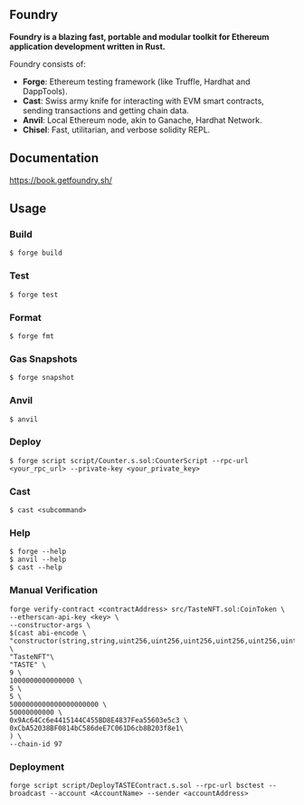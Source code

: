 ## Foundry

**Foundry is a blazing fast, portable and modular toolkit for Ethereum application development written in Rust.**

Foundry consists of:

-   **Forge**: Ethereum testing framework (like Truffle, Hardhat and DappTools).
-   **Cast**: Swiss army knife for interacting with EVM smart contracts, sending transactions and getting chain data.
-   **Anvil**: Local Ethereum node, akin to Ganache, Hardhat Network.
-   **Chisel**: Fast, utilitarian, and verbose solidity REPL.

## Documentation

https://book.getfoundry.sh/

## Usage

### Build

```shell
$ forge build
```

### Test

```shell
$ forge test
```

### Format

```shell
$ forge fmt
```

### Gas Snapshots

```shell
$ forge snapshot
```

### Anvil

```shell
$ anvil
```

### Deploy

```shell
$ forge script script/Counter.s.sol:CounterScript --rpc-url <your_rpc_url> --private-key <your_private_key>
```

### Cast

```shell
$ cast <subcommand>
```

### Help

```shell
$ forge --help
$ anvil --help
$ cast --help
```

### Manual Verification
```shell
forge verify-contract <contractAddress> src/TasteNFT.sol:CoinToken \
--etherscan-api-key <key> \
--constructor-args \
$(cast abi-encode \
"constructor(string,string,uint256,uint256,uint256,uint256,uint256,uint256,address,address)" \
"TasteNFT"\
"TASTE" \
9 \
1000000000000000 \
5 \
5 \
5000000000000000000000 \
50000000000 \
0x9Ac64Cc6e4415144C455BD8E4837Fea55603e5c3 \
0xCbA52038BF0814bC586deE7C061D6cb8B203f8e1\
) \
--chain-id 97

```

### Deployment
```shell
forge script script/DeployTASTEContract.s.sol --rpc-url bsctest --broadcast --account <AccountName> --sender <accountAddress>
```
